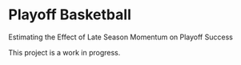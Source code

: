 # Playoff Basketball
Estimating the Effect of Late Season Momentum on Playoff Success

This project is a work in progress.
